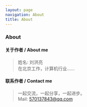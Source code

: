 ```yaml
---
layout: page
navigation: About
title: About
---
```


### About


#### 关于作者 / About me
> 姓名: 刘洪亮  
> 在北京工作，计算机行业……

#### 联系作者 / Contact me
> 一起交流，一起分享，一起进步。  
> Mail: 570137843@qq.com

